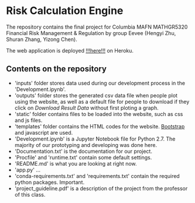 # Risk Calculation Engine

The repository contains the final project for Columbia MAFN MATHGR5320 Financial Risk Management & Regulation by group Eevee (Hengyi Zhu, Shuran Zhang, Yizong Chen).

The web application is deployed [!!!here!!!](http://risk-mgmt-eevee.herokuapp.com/index) on Heroku. 

## Contents on the repository
- 'inputs' folder stores data used during our development process in the 'Development.ipynb'.
- 'outputs' folder stores the generated csv data file when people plot using the website, as well as a default file for people to download if they click on *Download Result Data* without first ploting a graph. 
- 'static' folder contains files to be loaded into the website, such as css and js files. 
- 'templates' folder contains the HTML codes for the website. [Bootstrap](http://getbootstrap.com/) and javascript are used.
- 'Development.ipynb' is a Jupyter Notebook file for Python 2.7. The majority of our prototyping and developing was done here.
- 'Documentation.txt' is the documentation for our project.
- 'Procfile' and 'runtime.txt' contain some default settings.
- 'README.md' is what you are looking at right now.
- 'app.py' ...
- 'conda-requirements.txt' and 'requirements.txt' contain the required python packages. Important. 
- 'project_guideline.pdf' is a description of the project from the professor of this class.

